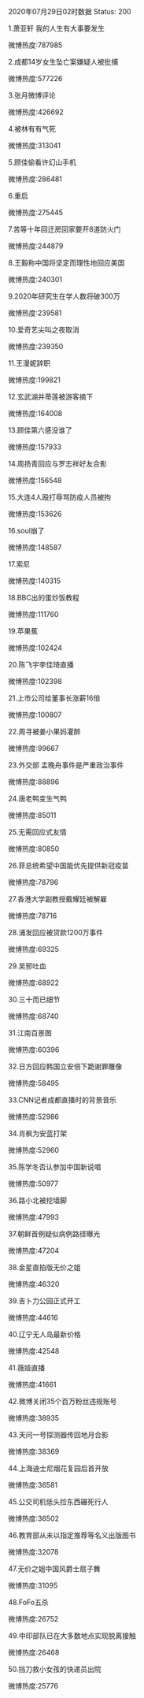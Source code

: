 2020年07月29日02时数据
Status: 200

1.萧亚轩 我的人生有大事要发生

微博热度:787985

2.成都14岁女生坠亡案嫌疑人被批捕

微博热度:577226

3.张月微博评论

微博热度:426692

4.被林有有气死

微博热度:313041

5.顾佳偷看许幻山手机

微博热度:286481

6.重启

微博热度:275445

7.苦等十年回迁房回家要开8道防火门

微博热度:244879

8.王毅称中国将坚定而理性地回应美国

微博热度:240301

9.2020年研究生在学人数将破300万

微博热度:239581

10.爱奇艺尖叫之夜取消

微博热度:239350

11.王漫妮辞职

微博热度:199821

12.玄武湖并蒂莲被游客摘下

微博热度:164008

13.顾佳第六感没谁了

微博热度:157933

14.周扬青回应与罗志祥好友合影

微博热度:156548

15.大连4人殴打辱骂防疫人员被拘

微博热度:153626

16.soul崩了

微博热度:148587

17.索尼

微博热度:140315

18.BBC出的蛋炒饭教程

微博热度:111760

19.苹果蕉

微博热度:102424

20.陈飞宇李佳琦直播

微博热度:102398

21.上市公司给董事长涨薪16倍

微博热度:100807

22.周寻被姜小果妈灌醉

微博热度:99667

23.外交部 孟晚舟事件是严重政治事件

微博热度:88896

24.唐老鸭变生气鸭

微博热度:85011

25.无需回应式友情

微博热度:80850

26.菲总统希望中国能优先提供新冠疫苗

微博热度:78796

27.香港大学副教授戴耀廷被解雇

微博热度:78716

28.浦发回应被贷款1200万事件

微博热度:69325

29.吴邪吐血

微博热度:68922

30.三十而已细节

微博热度:68740

31.江南百景图

微博热度:60396

32.日方回应韩国立安倍下跪谢罪雕像

微博热度:58495

33.CNN记者成都直播时的背景音乐

微博热度:52986

34.肖枫为安蓝打架

微博热度:52960

35.陈学冬否认参加中国新说唱

微博热度:50977

36.路小北被挖墙脚

微博热度:47993

37.朝鲜首例疑似病例路径曝光

微博热度:47204

38.金星直拍版无价之姐

微博热度:46320

39.吉卜力公园正式开工

微博热度:44616

40.辽宁无人岛最新价格

微博热度:42548

41.薇娅直播

微博热度:41661

42.微博关闭35个百万粉丝违规账号

微博热度:38935

43.天问一号探测器传回地月合影

微博热度:38369

44.上海迪士尼烟花复园后首开放

微博热度:36581

45.公交司机低头捡东西碾死行人

微博热度:36502

46.教育部从未以指定推荐等名义出版图书

微博热度:32078

47.无价之姐中国风爵士扇子舞

微博热度:31095

48.FoFo五杀

微博热度:26752

49.中印部队已在大多数地点实现脱离接触

微博热度:26468

50.挡刀救小女孩的快递员出院

微博热度:25776

